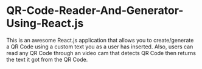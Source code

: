 # QR-Code-Reader-And-Generator-Using-React.js
This is an awesome React.js application that allows you to create/generate a QR Code using a custom text you as a user has inserted. Also, users can read any QR Code through an video cam that detects QR Code then returns the text it got from the QR Code.
